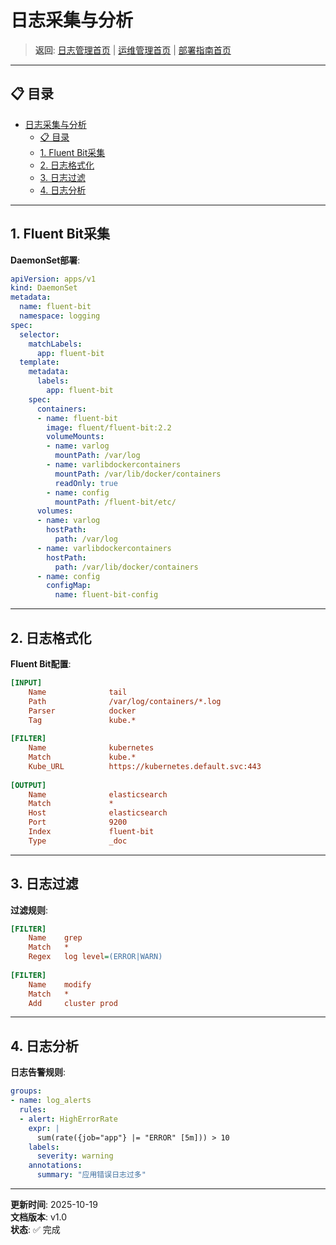 # 日志采集与分析

> **返回**: [日志管理首页](README.md) | [运维管理首页](../README.md) | [部署指南首页](../../00_索引导航/README.md)

---

## 📋 目录

- [日志采集与分析](#日志采集与分析)
  - [📋 目录](#-目录)
  - [1. Fluent Bit采集](#1-fluent-bit采集)
  - [2. 日志格式化](#2-日志格式化)
  - [3. 日志过滤](#3-日志过滤)
  - [4. 日志分析](#4-日志分析)

---

## 1. Fluent Bit采集

**DaemonSet部署**:

```yaml
apiVersion: apps/v1
kind: DaemonSet
metadata:
  name: fluent-bit
  namespace: logging
spec:
  selector:
    matchLabels:
      app: fluent-bit
  template:
    metadata:
      labels:
        app: fluent-bit
    spec:
      containers:
      - name: fluent-bit
        image: fluent/fluent-bit:2.2
        volumeMounts:
        - name: varlog
          mountPath: /var/log
        - name: varlibdockercontainers
          mountPath: /var/lib/docker/containers
          readOnly: true
        - name: config
          mountPath: /fluent-bit/etc/
      volumes:
      - name: varlog
        hostPath:
          path: /var/log
      - name: varlibdockercontainers
        hostPath:
          path: /var/lib/docker/containers
      - name: config
        configMap:
          name: fluent-bit-config
```

---

## 2. 日志格式化

**Fluent Bit配置**:

```ini
[INPUT]
    Name              tail
    Path              /var/log/containers/*.log
    Parser            docker
    Tag               kube.*
    
[FILTER]
    Name              kubernetes
    Match             kube.*
    Kube_URL          https://kubernetes.default.svc:443
    
[OUTPUT]
    Name              elasticsearch
    Match             *
    Host              elasticsearch
    Port              9200
    Index             fluent-bit
    Type              _doc
```

---

## 3. 日志过滤

**过滤规则**:

```ini
[FILTER]
    Name    grep
    Match   *
    Regex   log level=(ERROR|WARN)
    
[FILTER]
    Name    modify
    Match   *
    Add     cluster prod
```

---

## 4. 日志分析

**日志告警规则**:

```yaml
groups:
- name: log_alerts
  rules:
  - alert: HighErrorRate
    expr: |
      sum(rate({job="app"} |= "ERROR" [5m])) > 10
    labels:
      severity: warning
    annotations:
      summary: "应用错误日志过多"
```

---

**更新时间**: 2025-10-19  
**文档版本**: v1.0  
**状态**: ✅ 完成

